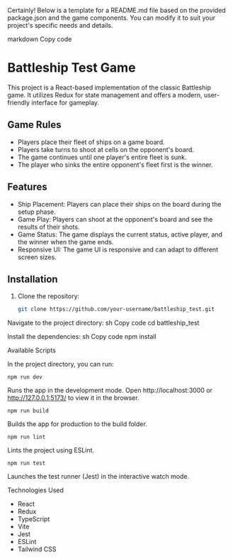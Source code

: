 Certainly! Below is a template for a README.md file based on the provided package.json and the game components. You can modify it to suit your project's specific needs and details.

markdown
Copy code

# Battleship Test Game

This project is a React-based implementation of the classic Battleship game. It utilizes Redux for state management and offers a modern, user-friendly interface for gameplay.

## Game Rules

- Players place their fleet of ships on a game board.
- Players take turns to shoot at cells on the opponent's board.
- The game continues until one player's entire fleet is sunk.
- The player who sinks the entire opponent's fleet first is the winner.

## Features

- Ship Placement: Players can place their ships on the board during the setup phase.
- Game Play: Players can shoot at the opponent's board and see the results of their shots.
- Game Status: The game displays the current status, active player, and the winner when the game ends.
- Responsive UI: The game UI is responsive and can adapt to different screen sizes.

## Installation

1. Clone the repository:
   ```sh
   git clone https://github.com/your-username/battleship_test.git
   ```

Navigate to the project directory:
sh
Copy code
cd battleship_test

Install the dependencies:
sh
Copy code
npm install

Available Scripts

In the project directory, you can run:

```
npm run dev
```

Runs the app in the development mode. Open http://localhost:3000 or http://127.0.0.1:5173/ to view it in the browser.

```
npm run build
```

Builds the app for production to the build folder.

```
npm run lint
```

Lints the project using ESLint.

```
npm run test
```

Launches the test runner (Jest) in the interactive watch mode.

Technologies Used

- React
- Redux
- TypeScript
- Vite
- Jest
- ESLint
- Tailwind CSS
